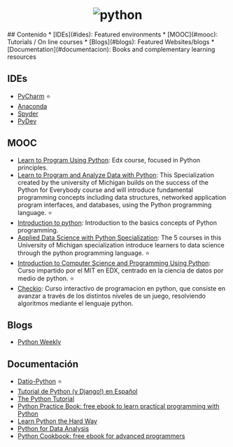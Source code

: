 <h1 align="center">
	<img src="https://www.python.org/static/img/python-logo@2x.png" alt="python">
	<br>
</h1>
## Contenido
* [IDEs](#ides): Featured environments
* [MOOC](#mooc): Tutorials / On line courses
* [Blogs](#blogs): Featured Websites/blogs 
* [Documentation](#documentacion): Books and complementary learning resources

## IDEs
- [PyCharm](https://www.jetbrains.com/pycharm/) :star:
- [Anaconda](http://damnwidget.github.io/anaconda/)
- [Spyder](https://github.com/spyder-ide/spyder)
- [PyDev](http://www.pydev.org/)

## MOOC
- [Learn to Program Using Python](https://www.edx.org/course/learn-program-using-python-utarlingtonx-cse1309x): Edx course, focused in Python principles.
- [Learn to Program and Analyze Data with Python](https://www.coursera.org/specializations/python): This Specialization created by the university of Michigan builds on the success of the Python for Everybody course and will introduce fundamental programming concepts including data structures, networked application program interfaces, and databases, using the Python programming language. :star:
- [Introduction to python](https://www.codecademy.com/learn/python): Introduction to the basics concepts of Python programming.
- [Applied Data Science with Python Specialization](https://www.coursera.org/specializations/data-science-python): The 5 courses in this University of Michigan specialization introduce learners to data science through the python programming language.  :star:
- [Introduction to Computer Science and Programming Using Python](https://www.edx.org/course/introduction-computer-science-mitx-6-00-1x-9): Curso impartido por el MIT en EDX, centrado en la ciencia de datos por medio de python. :star:
- [Checkio](https://py.checkio.org/): Curso interactivo de programacion en python, que consiste en avanzar a través de los distintos niveles de un juego, resolviendo algoritmos mediante el lenguaje python.

## Blogs
- [Python Weekly](http://www.pythonweekly.com)

## Documentación 
- [Datio-Python](https://github.com/DatioBD/academy/tree/master/courses/python) :star:
- [Tutorial de Python (y Django!) en Español](http://tutorial.python.org.ar/)
- [The Python Tutorial](https://docs.python.org/3/tutorial/index.html)
- [Python Practice Book: free ebook to learn practical programming with Python](http://anandology.com/python-practice-book/index.html)
- [Learn Python the Hard Way](https://learnpythonthehardway.org/book/)
- [Python for Data Analysis](http://shop.oreilly.com/product/0636920023784.do)
- [Python Cookbook: free ebook for advanced programmers](http://chimera.labs.oreilly.com/books/1230000000393/index.html)
